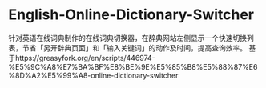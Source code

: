 # English-Online-Dictionary-Switcher
针对英语在线词典制作的在线词典切换器，在辞典网站左侧显示一个快速切换列表，节省「另开辞典页面」和「输入关键词」的动作及时间，提高查询效率。
基于https://greasyfork.org/en/scripts/446974-%E5%9C%A8%E7%BA%BF%E8%BE%9E%E5%85%B8%E5%88%87%E6%8D%A2%E5%99%A8-online-dictionary-switcher
